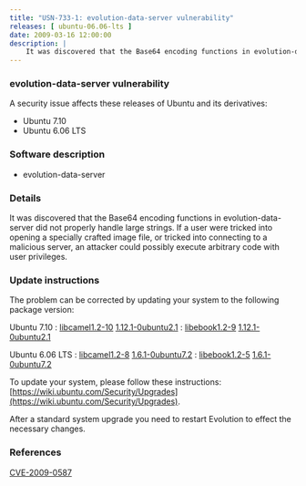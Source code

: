 ```yaml
---
title: "USN-733-1: evolution-data-server vulnerability"
releases: [ ubuntu-06.06-lts ]
date: 2009-03-16 12:00:00
description: |
    It was discovered that the Base64 encoding functions in evolution-data-server did not properly handle large strings. If a user were tricked into opening a specially crafted image file, or tricked into connecting to a malicious server, an attacker could possibly execute arbitrary code with user privileges. 
--- 
```

 
### evolution-data-server vulnerability

A security issue affects these releases of Ubuntu and its derivatives:

* Ubuntu 7.10
* Ubuntu 6.06 LTS

### Software description

* evolution-data-server 

### Details

It was discovered that the Base64 encoding functions in evolution-data-server did not properly handle large strings. If a user were tricked into opening a specially crafted image file, or tricked into connecting to a malicious server, an attacker could possibly execute arbitrary code with user privileges. 

### Update instructions

The problem can be corrected by updating your system to the following package version:

Ubuntu 7.10
 : [libcamel1.2-10](https://launchpad.net/ubuntu/+source/evolution-data-server) <span> [1.12.1-0ubuntu2.1](https://launchpad.net/ubuntu/+source/evolution-data-server/1.12.1-0ubuntu2.1) </span> 
 : [libebook1.2-9](https://launchpad.net/ubuntu/+source/evolution-data-server) <span> [1.12.1-0ubuntu2.1](https://launchpad.net/ubuntu/+source/evolution-data-server/1.12.1-0ubuntu2.1) </span> 

Ubuntu 6.06 LTS
 : [libcamel1.2-8](https://launchpad.net/ubuntu/+source/evolution-data-server) <span> [1.6.1-0ubuntu7.2](https://launchpad.net/ubuntu/+source/evolution-data-server/1.6.1-0ubuntu7.2) </span> 
 : [libebook1.2-5](https://launchpad.net/ubuntu/+source/evolution-data-server) <span> [1.6.1-0ubuntu7.2](https://launchpad.net/ubuntu/+source/evolution-data-server/1.6.1-0ubuntu7.2) </span> 

To update your system, please follow these instructions: [https://wiki.ubuntu.com/Security/Upgrades](https://wiki.ubuntu.com/Security/Upgrades).

After a standard system upgrade you need to restart Evolution to effect the necessary changes. 

### References

 [CVE-2009-0587](http://people.ubuntu.com/~ubuntu-security/cve/CVE-2009-0587)
 
